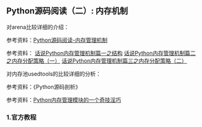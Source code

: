 ## Python源码阅读（二）: 内存机制

对arena比较详细的介绍：

参考资料：[Python源码阅读-内存管理机制](http://wklken.me/posts/2015/08/29/python-source-memory-2.html)

参考资料：
[话说Python内存管理机制篇一之结构](https://laucyun.com/4672f926ac3f26136b2caa1c08a2ffba.html)
[话说Python内存管理机制篇二之内存分配策略（一）](https://laucyun.com/1f265496736be7d8acfb41173e4064bc.html)
[话说Python内存管理机制篇三之内存分配策略（二）](https://laucyun.com/b78009570c6e16219aab88a77f523d7b.html)

对内存池usedtools的比较详细的分析：

参考资料：《Python源码剖析》

参考资料：[Python内存管理模块的一个奇技淫巧](http://blog.guoyb.com/2017/03/15/python-obmalloc-trick/)

### 1.官方教程



